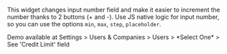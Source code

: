 This widget changes input number field and make it easier to increment
the number thanks to 2 buttons (+ and -). Use JS native logic for input
number, so you can use the options `min`, `max`, `step`, `placeholder`.

Demo available at Settings \> Users & Companies \> Users \> \*Select
One\* \> See 'Credit Limit' field
